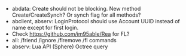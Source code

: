
* abdata: Create should not be blocking. New method Create/CreateSynch? Or synch flag for all methods?
* abclient, abserv: LoginProtocol should use Account UUID instead of name except for first login.
* Check https://github.com/im95able/Rea for FL?
* all: /friend /ignore /flremove /fl commands
* abserv: Lua API (Sphere) Octree query
